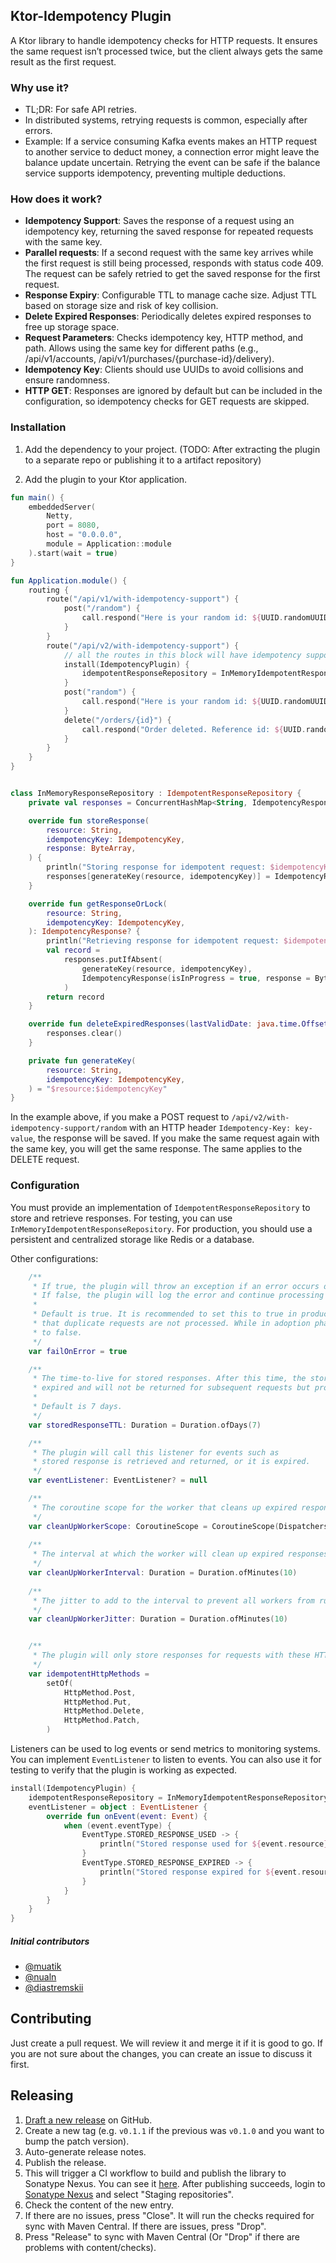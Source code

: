 ## Ktor-Idempotency Plugin

A Ktor library to handle idempotency checks for HTTP requests. It ensures the same request isn’t processed twice, but the client always gets the same result as the first request.

### Why use it?
* TL;DR: For safe API retries.
* In distributed systems, retrying requests is common, especially after errors.
* Example: If a service consuming Kafka events makes an HTTP request to another service to deduct money, a connection error might leave the balance update uncertain. Retrying the event can be safe if the balance service supports idempotency, preventing multiple deductions.


### How does it work?
* **Idempotency Support**: Saves the response of a request using an idempotency key, returning the saved response for repeated requests with the same key.
* **Parallel requests**: If a second request with the same key arrives while the first request is still being processed, responds with status code 409. The request can be safely retried to get the saved response for the first request.
* **Response Expiry**: Configurable TTL to manage cache size. Adjust TTL based on storage size and risk of key collision.
* **Delete Expired Responses**: Periodically deletes expired responses to free up storage space.
* **Request Parameters**: Checks idempotency key, HTTP method, and path. Allows using the same key for different paths (e.g., /api/v1/accounts, /api/v1/purchases/{purchase-id}/delivery).
* **Idempotency Key**: Clients should use UUIDs to avoid collisions and ensure randomness.
* **HTTP GET**: Responses are ignored by default but can be included in the configuration, so idempotency checks for GET requests are skipped.


### Installation


1. Add the dependency to your project. (TODO: After extracting the plugin to a separate repo or publishing it to a artifact repository)


2. Add the plugin to your Ktor application.

```Kotlin
fun main() {
    embeddedServer(
        Netty,
        port = 8080,
        host = "0.0.0.0",
        module = Application::module
    ).start(wait = true)
}

fun Application.module() {
    routing {
        route("/api/v1/with-idempotency-support") {
            post("/random") {
                call.respond("Here is your random id: ${UUID.randomUUID()}")
            }
        }
        route("/api/v2/with-idempotency-support") {
            // all the routes in this block will have idempotency support
            install(IdempotencyPlugin) {
                idempotentResponseRepository = InMemoryIdempotentResponseRepository()
            }
            post("random") {
                call.respond("Here is your random id: ${UUID.randomUUID()}")
            }
            delete("/orders/{id}") {
                call.respond("Order deleted. Reference id: ${UUID.randomUUID()}")
            }
        }
    }
}


class InMemoryResponseRepository : IdempotentResponseRepository {
    private val responses = ConcurrentHashMap<String, IdempotencyResponse>()

    override fun storeResponse(
        resource: String,
        idempotencyKey: IdempotencyKey,
        response: ByteArray,
    ) {
        println("Storing response for idempotent request: $idempotencyKey")
        responses[generateKey(resource, idempotencyKey)] = IdempotencyResponse(isInProgress = false, response = response)
    }

    override fun getResponseOrLock(
        resource: String,
        idempotencyKey: IdempotencyKey,
    ): IdempotencyResponse? {
        println("Retrieving response for idempotent request: $idempotencyKey")
        val record =
            responses.putIfAbsent(
                generateKey(resource, idempotencyKey),
                IdempotencyResponse(isInProgress = true, response = ByteArray(0)),
            )
        return record
    }

    override fun deleteExpiredResponses(lastValidDate: java.time.OffsetDateTime) {
        responses.clear()
    }

    private fun generateKey(
        resource: String,
        idempotencyKey: IdempotencyKey,
    ) = "$resource:$idempotencyKey"
}

```

In the example above, if you make a POST request to `/api/v2/with-idempotency-support/random` with an HTTP header `Idempotency-Key: key-value`, the response will be saved. If you make the same request again with the same key, you will get the same response. The same applies to the DELETE request.


### Configuration
You must provide an implementation of `IdempotentResponseRepository` to store and retrieve responses. For testing, you can use `InMemoryIdempotentResponseRepository`. For production, you should use a persistent and centralized storage like Redis or a database.

Other configurations:
```Kotlin
    /**
     * If true, the plugin will throw an exception if an error occurs during the processing of the request.
     * If false, the plugin will log the error and continue processing the request.
     *
     * Default is true. It is recommended to set this to true in production environments to ensure
     * that duplicate requests are not processed. While in adoption phase, it is recommended to set this
     * to false.
     */
    var failOnError = true

    /**
     * The time-to-live for stored responses. After this time, the stored response will be considered
     * expired and will not be returned for subsequent requests but processed as a normal request.
     *
     * Default is 7 days.
     */
    var storedResponseTTL: Duration = Duration.ofDays(7)

    /**
     * The plugin will call this listener for events such as
     * stored response is retrieved and returned, or it is expired.
     */
    var eventListener: EventListener? = null

    /**
     * The coroutine scope for the worker that cleans up expired responses.
     */
    var cleanUpWorkerScope: CoroutineScope = CoroutineScope(Dispatchers.IO + CoroutineName("idempotencyCleanUpExpiredResponses"))
    
    /**
     * The interval at which the worker will clean up expired responses.
     */
    var cleanUpWorkerInterval: Duration = Duration.ofMinutes(10)
    
    /**
     * The jitter to add to the interval to prevent all workers from running at the same time.
     */
    var cleanUpWorkerJitter: Duration = Duration.ofMinutes(10)


    /**
     * The plugin will only store responses for requests with these HTTP methods.
     */
    var idempotentHttpMethods =
        setOf(
            HttpMethod.Post,
            HttpMethod.Put,
            HttpMethod.Delete,
            HttpMethod.Patch,
        )
```

Listeners can be used to log events or send metrics to monitoring systems. You can implement `EventListener` to listen to events.
You can also use it for testing to verify that the plugin is working as expected.

```Kotlin
install(IdempotencyPlugin) {
    idempotentResponseRepository = InMemoryIdempotentResponseRepository()
    eventListener = object : EventListener {
        override fun onEvent(event: Event) {
            when (event.eventType) {
                EventType.STORED_RESPONSE_USED -> {
                    println("Stored response used for ${event.resource}:${event.idempotencyKey}")
                }
                EventType.STORED_RESPONSE_EXPIRED -> {
                    println("Stored response expired for ${event.resource}:${event.idempotencyKey}")
                }
            }
        }
    }
}
```

##### Initial contributors
* [@muatik](https://github.com/muatik)
* [@nualn](https://github.com/nualn)
* [@diastremskii](https://github.com/diastremskii)

## Contributing
Just create a pull request. We will review it and merge it if it is good to go. If you are not sure about the changes, you can create an issue to discuss it first.

## Releasing

1. [Draft a new release](https://github.com/woltapp/ktor-idempotency/releases/new) on GitHub.
2. Create a new tag (e.g. `v0.1.1` if the previous was `v0.1.0` and you want to bump the patch version).
3. Auto-generate release notes.
4. Publish the release.
5. This will trigger a CI workflow to build and publish the library to Sonatype Nexus. You can see it [here](https://github.com/woltapp/ktor-idempotency/actions). After publishing succeeds, login to [Sonatype Nexus](https://oss.sonatype.org/) and select "Staging repositories".
6. Check the content of the new entry.
7. If there are no issues, press "Close". It will run the checks required for sync with Maven Central. If there are issues, press "Drop".
8. Press "Release" to sync with Maven Central (Or "Drop" if there are problems with content/checks).
